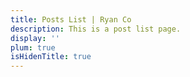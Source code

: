 ```yaml
---
title: Posts List | Ryan Co
description: This is a post list page.
display: ''
plum: true
isHidenTitle: true
---
```


<ListPosts />
